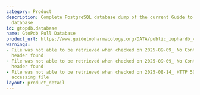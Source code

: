 ```yaml
---
category: Product
description: Complete PostgreSQL database dump of the current Guide to Pharmacology
  database
id: gtopdb.database
name: GtoPdb Full Database
product_url: https://www.guidetopharmacology.org/DATA/public_iuphardb_v2025.1.zip
warnings:
- File was not able to be retrieved when checked on 2025-09-09_ No Content-Length
  header found
- File was not able to be retrieved when checked on 2025-09-09_ No Content-Length
  header found
- File was not able to be retrieved when checked on 2025-08-14_ HTTP 503 error when
  accessing file
layout: product_detail
---
```

